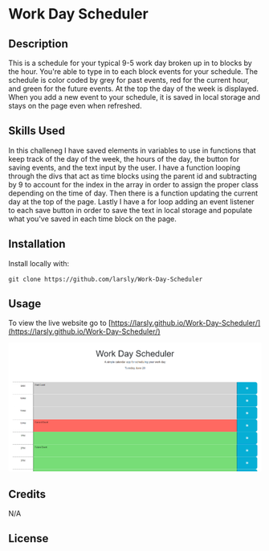 # Work Day Scheduler

## Description

This is a schedule for your typical 9-5 work day broken up in to blocks by the hour. You're able to type in to each block events for your schedule. The schedule is color coded by grey for past events, red for the current hour, and green for the future events. At the top the day of the week is displayed. When you add a new event to your schedule, it is saved in local storage and stays on the page even when refreshed.

## Skills Used

In this challeneg I have saved elements in variables to use in functions that keep track of the day of the week, the hours of the day, the button for saving events, and the text input by the user. I have a function looping through the divs that act as time blocks using the parent id and subtracting by 9 to account for the index in the array in order to assign the proper class depending on the time of day. Then there is a function updating the current day at the top of the page. Lastly I have a for loop adding an event listener to each save button in order to save the text in local storage and populate what you've saved in each time block on the page.

## Installation

Install locally with:
```
git clone https://github.com/larsly/Work-Day-Scheduler
```


## Usage

To view the live website go to [https://larsly.github.io/Work-Day-Scheduler/](https://larsly.github.io/Work-Day-Scheduler/)

![usage screenshot](./Assets/screenshot.png)


## Credits

N/A

## License

